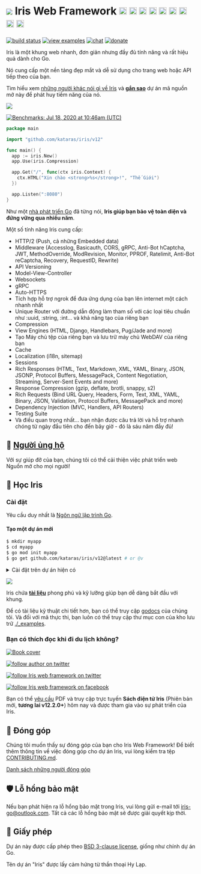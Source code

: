 <!--<h1><img width="24" height="25" src ="https://www.iris-go.com/images/logo-new-lq-45.png"/> News</h1>

 Iris version **12.2.0** has been [released](HISTORY.md#sa-11-march-2023--v1220)! As always, the latest version of Iris comes with the promise of lifetime active maintenance.

Try the official [Iris Command Line Interface](https://github.com/kataras/iris-cli) today! -->

# <a href="https://iris-go.com"><img src="https://iris-go.com/images/logo-new-lq-45.png"></a> Iris Web Framework <a href="README_GR.md"><img width="20px" src="https://iris-go.com/images/flag-greece.svg" /></a> <a href="README_FR.md"><img width="20px" src="https://iris-go.com/images/flag-france.svg" /></a> <a href="README_ZH_HANT.md"><img width="20px" src="https://iris-go.com/images/flag-taiwan.svg" /></a> <a href="README_ZH_HANS.md"><img width="20px" src="https://iris-go.com/images/flag-china.svg" /></a> <a href="README_ES.md"><img width="20px" src="https://iris-go.com/images/flag-spain.png" /></a> <a href="README_FA.md"><img width="20px" src="https://iris-go.com/images/flag-iran.svg" /></a> <a href="README_RU.md"><img width="20px" src="https://iris-go.com/images/flag-russia.svg" /></a> <a href="README_KO.md"><img width="20px" src="https://iris-go.com/images/flag-south-korea.svg?v=12" /></a> <a href="README_PT_BR.md"><img width="20px" height="20px" src="https://iris-go.com/images/flag-brazil.svg" /></a>

[![build status](https://img.shields.io/github/actions/workflow/status/kataras/iris/ci.yml?branch=main&style=for-the-badge)](https://github.com/kataras/iris/actions/workflows/ci.yml) [![view examples](https://img.shields.io/badge/examples%20-285-a83adf.svg?style=for-the-badge&logo=go)](https://github.com/kataras/iris/tree/main/_examples) [![chat](https://img.shields.io/gitter/room/iris_go/community.svg?color=cc2b5e&logo=gitter&style=for-the-badge)](https://gitter.im/iris_go/community) <!--[![FOSSA Status](https://img.shields.io/badge/LICENSE%20SCAN-PASSING❤️-CD2956?style=for-the-badge&logo=fossa)](https://app.fossa.io/projects/git%2Bgithub.com%2Fkataras%2Firis?ref=badge_shield)--> [![donate](https://img.shields.io/badge/support-Iris-blue.svg?style=for-the-badge&logo=paypal)](https://iris-go.com/donate) <!--[![report card](https://img.shields.io/badge/report%20card-a%2B-ff3333.svg?style=for-the-badge)](https://goreportcard.com/report/github.com/kataras/iris)--><!--[![godocs](https://img.shields.io/badge/go-%20docs-488AC7.svg?style=for-the-badge)](https://pkg.go.dev/github.com/kataras/iris/v12@v)--> <!-- [![release](https://img.shields.io/badge/release%20-v12.0-0077b3.svg?style=for-the-badge)](https://github.com/kataras/iris/releases) -->

Iris là một khung web nhanh, đơn giản nhưng đầy đủ tính năng và rất hiệu quả dành cho Go.

Nó cung cấp một nền tảng đẹp mắt và dễ sử dụng cho trang web hoặc API tiếp theo của bạn.


Tìm hiểu xem [những người khác nói gì về Iris](https://www.iris-go.com/#review) và **[gắn sao](https://github.com/kataras/iris/stargazers)** dự án mã nguồn mở này để phát huy tiềm năng của nó.

[![](https://iris-go.com/images/reviews.gif)](https://iris-go.com/testimonials/)

[![Benchmarks: Jul 18, 2020 at 10:46am (UTC)](https://iris-go.com/images/benchmarks.svg)](https://github.com/kataras/server-benchmarks)

```go
package main

import "github.com/kataras/iris/v12"

func main() {
  app := iris.New()
  app.Use(iris.Compression)

  app.Get("/", func(ctx iris.Context) {
    ctx.HTML("Xin chào <strong>%s</strong>!", "Thế Giới")
  })

  app.Listen(":8080")
}
```

<!-- <details><summary>More with simple Handler</summary>

```go
package main

import "github.com/kataras/iris/v12"

type (
  request struct {
    Firstname string `json:"firstname"`
    Lastname  string `json:"lastname"`
  }

  response struct {
    ID      string `json:"id"`
    Message string `json:"message"`
  }
)

func main() {
  app := iris.New()
  app.Handle("PUT", "/users/{id:uuid}", updateUser)
  app.Listen(":8080")
}

func updateUser(ctx iris.Context) {
  id := ctx.Params().Get("id")

  var req request
  if err := ctx.ReadJSON(&req); err != nil {
    ctx.StopWithError(iris.StatusBadRequest, err)
    return
  }

  resp := response{
    ID:      id,
    Message: req.Firstname + " updated successfully",
  }
  ctx.JSON(resp)
}
```

> Read the [routing examples](https://github.com/kataras/iris/blob/main/_examples/routing) for more!

</details>

<details><summary>Handler with custom input and output arguments</summary>

[![https://github.com/kataras/iris/blob/main/_examples/dependency-injection/basic/main.go](https://user-images.githubusercontent.com/22900943/105253731-b8db6d00-5b88-11eb-90c1-0c92a5581c86.png)](https://twitter.com/iris_framework/status/1234783655408668672)

> Interesting? Read the [examples](https://github.com/kataras/iris/blob/main/_examples/dependency-injection).

</details>

<details><summary>Party Controller (NEW)</summary>

> Head over to the [full running example](https://github.com/kataras/iris/blob/main/_examples/routing/party-controller)!

</details>

<details><summary>MVC</summary>

```go
package main

import (
  "github.com/kataras/iris/v12"
  "github.com/kataras/iris/v12/mvc"
)

type (
  request struct {
    Firstname string `json:"firstname"`
    Lastname  string `json:"lastname"`
  }

  response struct {
    ID      uint64 `json:"id"`
    Message string `json:"message"`
  }
)

func main() {
  app := iris.New()
  mvc.Configure(app.Party("/users"), configureMVC)
  app.Listen(":8080")
}

func configureMVC(app *mvc.Application) {
  app.Handle(new(userController))
}

type userController struct {
  // [...dependencies]
}

func (c *userController) PutBy(id uint64, req request) response {
  return response{
    ID:      id,
    Message: req.Firstname + " updated successfully",
  }
}
```

Want to see more? Navigate through [mvc examples](_examples/mvc)!
</details>


<details><summary>API Guide <strong>HOT</strong></summary>

```go
package main

import (
  // [other packages...]

  "github.com/kataras/iris/v12"
)

func main() {
  iris.NewGuide().
    AllowOrigin("*").
    Compression(true).
    Health(true, "development", "kataras").
    Timeout(0, 20*time.Second, 20*time.Second).
    Middlewares(basicauth.New(...)).
    Services(
        // NewDatabase(),
        // NewPostgresRepositoryRegistry,
        // NewUserService,
    ).
    API("/users", new(UsersAPI)).
    Listen(":80")
}
```

</details>

<br/>

-->

Như một [nhà phát triển Go](https://twitter.com/dkuye/status/1532087942696554497) đã từng nói, **Iris giúp bạn bảo vệ toàn diện và đứng vững qua nhiều năm**.

Một số tính năng Iris cung cấp:

* HTTP/2 (Push, cả những Embedded data)
* Middleware (Accesslog, Basicauth, CORS, gRPC, Anti-Bot hCaptcha, JWT, MethodOverride, ModRevision, Monitor, PPROF, Ratelimit, Anti-Bot reCaptcha, Recovery, RequestID, Rewrite)
* API Versioning
* Model-View-Controller
* Websockets
* gRPC
* Auto-HTTPS
* Tích hợp hỗ trợ ngrok để đưa ứng dụng của bạn lên internet một cách nhanh nhất
* Unique Router với đường dẫn động làm tham số với các loại tiêu chuẩn như :uuid, :string, :int... và khả năng tạo của riêng bạn
* Compression
* View Engines (HTML, Django, Handlebars, Pug/Jade and more)
* Tạo Máy chủ tệp của riêng bạn và lưu trữ máy chủ WebDAV của riêng bạn
* Cache
* Localization (i18n, sitemap)
* Sessions
* Rich Responses (HTML, Text, Markdown, XML, YAML, Binary, JSON, JSONP, Protocol Buffers, MessagePack, Content Negotiation, Streaming, Server-Sent Events and more)
* Response Compression (gzip, deflate, brotli, snappy, s2)
* Rich Requests (Bind URL Query, Headers, Form, Text, XML, YAML, Binary, JSON, Validation, Protocol Buffers, MessagePack and more)
* Dependency Injection (MVC, Handlers, API Routers)
* Testing Suite
* Và điều quan trọng nhất... bạn nhận được câu trả lời và hỗ trợ nhanh chóng từ ngày đầu tiên cho đến bây giờ - đó là sáu năm đầy đủ!

## 👑 <a href="https://iris-go.com/donate">Người ủng hộ</a>

Với sự giúp đỡ của bạn, chúng tôi có thể cải thiện việc phát triển web Nguồn mở cho mọi người!

## 📖 Học Iris

### Cài đặt

Yêu cầu duy nhất là [Ngôn ngữ lập trình Go](https://go.dev/dl/).

#### Tạo một dự án mới

```sh
$ mkdir myapp
$ cd myapp
$ go mod init myapp
$ go get github.com/kataras/iris/v12@latest # or @v
```

<details><summary>Cài đặt trên dự án hiện có</summary>

```sh
$ cd myapp
$ go get github.com/kataras/iris/v12@latest
```

**Run**

```sh
$ go mod tidy -compat=1.20 # -compat="1.20" for windows.
$ go run .
```

</details>

![](https://www.iris-go.com/images/gifs/install-create-iris.gif)

Iris chứa **[tài liệu](https://www.iris-go.com/docs)** phong phú và kỹ lưỡng giúp bạn dễ dàng bắt đầu với khung.

<!-- Iris contains extensive and thorough **[wiki](https://github.com/kataras/iris/wiki)** making it easy to get started with the framework. -->

<!-- ![](https://media.giphy.com/media/Ur8iqy9FQfmPuyQpgy/giphy.gif) -->

Để có tài liệu kỹ thuật chi tiết hơn, bạn có thể truy cập [godocs](https://pkg.go.dev/github.com/kataras/iris/v12@main) của chúng tôi. Và đối với mã thực thi, bạn luôn có thể truy cập thư mục con của kho lưu trữ [./_examples](_examples).

### Bạn có thích đọc khi đi du lịch không?

<a href="https://iris-go.com/#book"> <img alt="Book cover" src="https://iris-go.com/images/iris-book-cover-sm.jpg?v=12" /> </a>

[![follow author on twitter](https://img.shields.io/twitter/follow/makismaropoulos?color=3D8AA3&logoColor=3D8AA3&style=for-the-badge&logo=twitter)](https://twitter.com/intent/follow?screen_name=makismaropoulos)

[![follow Iris web framework on twitter](https://img.shields.io/twitter/follow/iris_framework?color=ee7506&logoColor=ee7506&style=for-the-badge&logo=twitter)](https://twitter.com/intent/follow?screen_name=iris_framework)

[![follow Iris web framework on facebook](https://img.shields.io/badge/Follow%20%40Iris.framework-569-2D88FF.svg?style=for-the-badge&logo=facebook)](https://www.facebook.com/iris.framework)

Bạn có thể [yêu cầu](https://www.iris-go.com/#ebookDonateForm) PDF và truy cập trực tuyến **Sách điện tử Iris** (Phiên bản mới, **tương lai v12.2.0+**) hôm nay và được tham gia vào sự phát triển của Iris.

## 🙌 Đóng góp

Chúng tôi muốn thấy sự đóng góp của bạn cho Iris Web Framework! Để biết thêm thông tin về việc đóng góp cho dự án Iris, vui lòng kiểm tra tệp [CONTRIBUTING.md](CONTRIBUTING.md).

[Danh sách những người đóng góp](https://github.com/kataras/iris/graphs/contributors)

## 🛡 Lỗ hổng bảo mật

Nếu bạn phát hiện ra lỗ hổng bảo mật trong Iris, vui lòng gửi e-mail tới [iris-go@outlook.com](mailto:iris-go@outlook.com). Tất cả các lỗ hổng bảo mật sẽ được giải quyết kịp thời.

## 📝 Giấy phép

Dự án này được cấp phép theo [BSD 3-clause license](LICENSE), giống như chính dự án Go.

Tên dự án "Iris" được lấy cảm hứng từ thần thoại Hy Lạp.
<!-- ## Stargazers over time

[![Stargazers over time](https://starchart.cc/kataras/iris.svg)](https://starchart.cc/kataras/iris) -->
